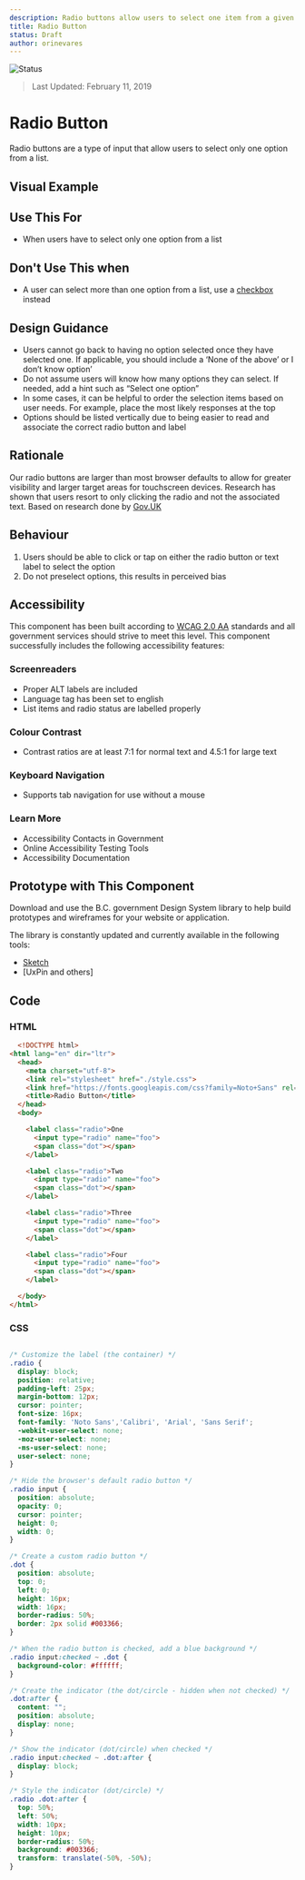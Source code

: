 ```yaml
---
description: Radio buttons allow users to select one item from a given list.
title: Radio Button
status: Draft
author: orinevares
---
```


![Status](https://img.shields.io/badge/Recommended-Draft-orange.svg)
> Last Updated: February 11, 2019

# Radio Button
Radio buttons are a type of input that allow users to select only one option from a list.

## Visual Example

<component-preview path="components/radio/sample.html" height="150px" width="800px"> </component-preview>

## Use This For
* When users have to select only one option from a list

## Don't Use This when
*	A user can select more than one option from a list, use a [checkbox](../checkbox.md) instead

## Design Guidance
*	Users cannot go back to having no option selected once they have selected one. If applicable, you should include a ‘None of the above’ or I don’t know option’
*	Do not assume users will know how many options they can select. If needed, add a hint such as “Select one option” 
*	In some cases, it can be helpful to order the selection items based on user needs. For example, place the most likely responses at the top
*	Options should be listed vertically due to being easier to read and associate the correct radio button and label

## Rationale
Our radio buttons are larger than most browser defaults to allow for greater visibility and larger target areas for touchscreen devices. Research has shown that users resort to only clicking the radio and not the associated text.
Based on research done by [Gov.UK](https://designnotes.blog.gov.uk/2016/11/30/weve-updated-the-radios-and-checkboxes-on-gov-uk/)

## Behaviour
1.	Users should be able to click or tap on either the radio button or text label to select the option
2.	Do not preselect options, this results in perceived bias

## Accessibility
This component has been built according to [WCAG 2.0 AA](https://www.w3.org/TR/WCAG20/) standards and all government services should strive to meet this level.  This component successfully includes the following accessibility features:

### Screenreaders
* Proper ALT labels are included
* Language tag has been set to english
* List items and radio status are labelled properly

### Colour Contrast
* Contrast ratios are at least 7:1 for normal text and 4.5:1 for large text

### Keyboard Navigation
* Supports tab navigation for use without a mouse

### Learn More
* Accessibility Contacts in Government
* Online Accessibility Testing Tools
* Accessibility Documentation

## Prototype with This Component
Download and use the B.C. government Design System library to help build prototypes and wireframes for your website or application.

The library is constantly updated and currently available in the following tools:

*	[Sketch](https://sketch.cloud/s/Q0bkG)
* [UxPin and others]

## Code
### HTML
```html
  <!DOCTYPE html>
<html lang="en" dir="ltr">
  <head>
    <meta charset="utf-8">
    <link rel="stylesheet" href="./style.css">
    <link href="https://fonts.googleapis.com/css?family=Noto+Sans" rel="stylesheet">
    <title>Radio Button</title>
  </head>
  <body>

    <label class="radio">One
      <input type="radio" name="foo">
      <span class="dot"></span>
    </label>

    <label class="radio">Two
      <input type="radio" name="foo">
      <span class="dot"></span>
    </label>

    <label class="radio">Three
      <input type="radio" name="foo">
      <span class="dot"></span>
    </label>

    <label class="radio">Four
      <input type="radio" name="foo">
      <span class="dot"></span>
    </label>

  </body>
</html>
```
 
### CSS
```css

/* Customize the label (the container) */
.radio {
  display: block;
  position: relative;
  padding-left: 25px;
  margin-bottom: 12px;
  cursor: pointer;
  font-size: 16px;
  font-family: 'Noto Sans','Calibri', 'Arial', 'Sans Serif';
  -webkit-user-select: none;
  -moz-user-select: none;
  -ms-user-select: none;
  user-select: none;
}

/* Hide the browser's default radio button */
.radio input {
  position: absolute;
  opacity: 0;
  cursor: pointer;
  height: 0;
  width: 0;
}

/* Create a custom radio button */
.dot {
  position: absolute;
  top: 0;
  left: 0;
  height: 16px;
  width: 16px;
  border-radius: 50%;
  border: 2px solid #003366;
}

/* When the radio button is checked, add a blue background */
.radio input:checked ~ .dot {
  background-color: #ffffff;
}

/* Create the indicator (the dot/circle - hidden when not checked) */
.dot:after {
  content: "";
  position: absolute;
  display: none;
}

/* Show the indicator (dot/circle) when checked */
.radio input:checked ~ .dot:after {
  display: block;
}

/* Style the indicator (dot/circle) */
.radio .dot:after {
  top: 50%;
  left: 50%;
  width: 10px;
  height: 10px;
  border-radius: 50%;
  background: #003366;
  transform: translate(-50%, -50%);
}
```
